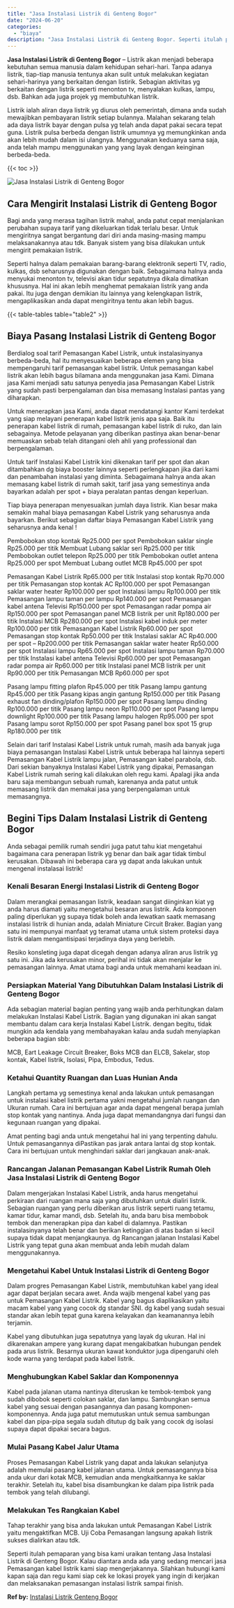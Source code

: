```yaml
---
title: "Jasa Instalasi Listrik di Genteng Bogor"
date: "2024-06-20"
categories: 
  - "biaya"
description: "Jasa Instalasi Listrik di Genteng Bogor. Seperti itulah pemaparan yang bisa kami uraikan tentang Jasa Instalasi Listrik di Genteng Bogor. Kalau diantara anda..."
---
```


**Jasa Instalasi Listrik di Genteng Bogor** – Listrik akan menjadi beberapa kebutuhan semua manusia dalam kehidupan sehari-hari. Tanpa adanya listrik, tiap-tiap manusia tentunya akan sulit untuk melakukan kegiatan sehari-harinya yang berkaitan dengan listirik. Sebagian aktivitas yg berkaitan dengan listrik seperti menonton tv, menyalakan kulkas, lampu, dsb. Bahkan ada juga projek yg membutuhkan listrik.

Listrik ialah aliran daya listrik yg diurus oleh pemerintah, dimana anda sudah mewajibkan pembayaran listrik setiap bulannya. Malahan sekarang telah ada daya listrik bayar dengan pulsa yg telah anda dapat pakai secara tepat guna. Listrik pulsa berbeda dengan listrik umumnya yg memungkinkan anda akan lebih mudah dalam isi ulangnya. Menggunakan keduanya sama saja, anda telah mampu menggunakan yang yang layak dengan keinginan berbeda-beda.

{{< toc >}}

![Jasa Instalasi Listrik di Genteng Bogor](/images/instalasi-listrik-murah24.png)

## Cara Mengirit Instalasi Listrik di Genteng Bogor

Bagi anda yang merasa tagihan listrik mahal, anda patut cepat menjalankan perubahan supaya tarif yang dikeluarkan tidak terlalu besar. Untuk mengiritnya sangat bergantung dari diri anda masing-masing mampu melaksanakannya atau tdk. Banyak sistem yang bisa dilakukan untuk mengirit pemakaian listrik.

Seperti halnya dalam pemakaian barang-barang elektronik seperti TV, radio, kulkas, dsb seharusnya digunakan dengan baik. Sebagaimana halnya anda menyukai menonton tv, televisi akan tidur sepatutnya dikala dimatikan khususnya. Hal ini akan lebih menghemat pemakaian listrik yang anda pakai. Itu juga dengan demikian itu lainnya yang kelengkapan listrik, mengaplikasikan anda dapat mengiritnya tentu akan lebih bagus.

{{< table-tables table="table2" >}}

## Biaya Pasang Instalasi Listrik di Genteng Bogor

Berdialog soal tarif Pemasangan Kabel Listrik, untuk instalasinyanya berbeda-beda, hal itu menyesuaikan beberapa elemen yang bisa mempengaruhi tarif pemasangan kabel listrik. Untuk pemasangan kabel listrik akan lebih bagus bilamana anda menggunakan jasa Kami. Dimana jasa Kami menjadi satu satunya penyedia jasa Pemasangan Kabel Listrik yang sudah pasti berpengalaman dan bisa memasang Instalasi pantas yang diharapkan.

Untuk menerapkan jasa Kami, anda dapat mendatangi kantor Kami terdekat yang siap melayani penerapan kabel listrik jenis apa saja. Baik itu penerapan kabel listrik di rumah, pemasangan kabel listrik di ruko, dan lain sebagainya. Metode pelayanan yang diberikan pastinya akan benar-benar memuaskan sebab telah ditangani oleh ahli yang professional dan berpengalaman.

Untuk tarif Instalasi Kabel Listrik kini dikenakan tarif per spot dan akan ditambahkan dg biaya booster lainnya seperti perlengkapan jika dari kami dan penambahan instalasi yang diminta. Sebagaimana halnya anda akan memasang kabel listrik di rumah sakit, tarif jasa yang semestinya anda bayarkan adalah per spot + biaya peralatan pantas dengan keperluan.

Tiap biaya penerapan menyesuaikan jumlah daya listrik. Kian besar maka semakin mahal biaya pemasangan Kabel Listrik yang seharusnya anda bayarkan. Berikut sebagian daftar biaya Pemasangan Kabel Listrik yang seharusnya anda kenal !

Pembobokan stop kontak Rp25.000 per spot Pembobokan saklar single Rp25.000 per titik Membuat Lubang saklar seri Rp25.000 per titik Pembobokan outlet telepon Rp25.000 per titik Pembobokan outlet antena Rp25.000 per spot Membuat Lubang outlet MCB Rp45.000 per spot

Pemasangan Kabel Listrik Rp65.000 per titik Instalasi stop kontak Rp70.000 per titik Pemasangan stop kontak AC Rp100.000 per spot Pemasangan saklar water heater Rp100.000 per spot Instalasi lampu Rp100.000 per titik Pemasangan lampu taman per lampu Rp140.000 per spot Pemasangan kabel antena Televisi Rp150.000 per spot Pemasangan radar pompa air Rp150.000 per spot Pemasangan panel MCB listrik per unit Rp180.000 per titik Instalasi MCB Rp280.000 per spot Instalasi kabel induk per meter Rp100.000 per titik Pemasangan Kabel Listrik Rp60.000 per spot Pemasangan stop kontak Rp50.000 per titik Instalasi saklar AC Rp40.000 per spot – Rp200.000 per titik Pemasangan saklar water heater Rp50.000 per spot Instalasi lampu Rp65.000 per spot Instalasi lampu taman Rp70.000 per titik Instalasi kabel antena Televisi Rp60.000 per spot Pemasangan radar pompa air Rp60.000 per titik Instalasi panel MCB listrik per unit Rp90.000 per titik Pemasangan MCB Rp60.000 per spot

Pasang lampu fitting plafon Rp45.000 per titik Pasang lampu gantung Rp45.000 per titik Pasang kipas angin gantung Rp150.000 per titik Pasang exhaust fan dinding/plafon Rp150.000 per spot Pasang lampu dinding Rp100.000 per titik Pasang lampu neon Rp110.000 per spot Pasang lampu downlight Rp100.000 per titik Pasang lampu halogen Rp95.000 per spot Pasang lampu sorot Rp150.000 per spot Pasang panel box spot 15 grup Rp180.000 per titik

Selain dari tarif Instalasi Kabel Listrik untuk rumah, masih ada banyak juga biaya pemasangan Instalasi Kabel Listrik untuk beberapa hal lainnya seperti Pemasangan Kabel Listrik lampu jalan, Pemasangan kabel parabola, dsb. Dari sekian banyaknya Instalasi Kabel Listrik yang dipakai, Pemasangan Kabel Listrik rumah sering kali dilakukan oleh regu kami. Apalagi jika anda baru saja membangun sebuah rumah, karenanya anda patut untuk memasang listrik dan memakai jasa yang berpengalaman untuk memasangnya.

## Begini Tips Dalam Instalasi Listrik di Genteng Bogor


Anda sebagai pemilik rumah sendiri juga patut tahu kiat mengetahui bagaimana cara penerapan listrik yg benar dan baik agar tidak timbul kerusakan. Dibawah ini beberapa cara yg dapat anda lakukan untuk mengenal instalasai listrik!

### Kenali Besaran Energi Instalasi Listrik di Genteng Bogor

Dalam merangkai pemasangan listrik, keadaan sangat diinginkan kiat yg anda harus diamati yaitu mengetahui besaran arus listrik. Ada komponen paling diperlukan yg supaya tidak boleh anda lewatkan saatk memasang instalasi listrik di hunian anda, adalah Miniature Circuit Braker. Bagian yang satu ini mempunyai manfaat yg teramat utama untuk sistem proteksi daya listrik dalam mengantisipasi terjadinya daya yang berlebih.

Resiko konsleting juga dapat dicegah dengan adanya aliran arus listrik yg satu ini. Jika ada kerusakan minor, perihal ini tidak akan menjalar ke pemasangan lainnya. Amat utama bagi anda untuk memahami keadaan ini.

### Persiapkan Material Yang Dibutuhkan Dalam Instalasi Listrik di Genteng Bogor

Ada sebagian material bagian penting yang wajib anda perhitungkan dalam melakukan Instalasi Kabel Listrik. Bagian yang digunakan ini akan sangat membantu dalam cara kerja Instalasi Kabel Listrik. dengan begitu, tidak mungkin ada kendala yang membahayakan kalau anda sudah menyiapkan beberapa bagian sbb:

MCB, Eart Leakage Circuit Breaker, Boks MCB dan ELCB, Sakelar, stop kontak, Kabel listrik, Isolasi, Pipa, Embodus, Tedus.

### Ketahui Quantity Ruangan dan Luas Hunian Anda

Langkah pertama yg semestinya kenal anda lakukan untuk pemasangan untuk instalasi kabel listrik pertama yakni mengetahui jumlah ruangan dan Ukuran rumah. Cara ini bertujuan agar anda dapat mengenal berapa jumlah stop kontak yang nantinya. Anda juga dapat memandangnya dari fungsi dan kegunaan ruangan yang dipakai.

Amat penting bagi anda untuk mengetahui hal ini yang terpenting dahulu. Untuk pemasangannya diPastikan pas jarak antara lantai dg stop kontak. Cara ini bertujuan untuk menghindari saklar dari jangkauan anak-anak.

### Rancangan Jalanan Pemasangan Kabel Listrik Rumah Oleh Jasa Instalasi Listrik di Genteng Bogor

Dalam mengerjakan Instalasi Kabel Listrik, anda harus mengetahui perkiraan dari ruangan mana saja yang dibutuhkan untuk dialiri listrik. Sebagian ruangan yang perlu diberikan arus listrik seperti ruang tetamu, kamar tidur, kamar mandi, dsb. Setelah itu, anda baru bisa membobok tembok dan menerapkan pipa dan kabel di dalamnya. Pastikan instalasinyanya telah benar dan berikan ketinggian di atas badan si kecil supaya tidak dapat menjangkaunya. dg Rancangan jalanan Instalasi Kabel Listrik yang tepat guna akan membuat anda lebih mudah dalam menggunakannya.

### Mengetahui Kabel Untuk Instalasi Listrik di Genteng Bogor

Dalam progres Pemasangan Kabel Listrik, membutuhkan kabel yang ideal agar dapat berjalan secara awet. Anda wajib mengenal kabel yang pas untuk Pemasangan Kabel Listrik. Kabel yang bagus diaplikasikan yaitu macam kabel yang yang cocok dg standar SNI. dg kabel yang sudah sesuai standar akan lebih tepat guna karena kelayakan dan keamanannya lebih terjamin.

Kabel yang dibutuhkan juga sepatutnya yang layak dg ukuran. Hal ini dikarenakan ampere yang kurang dapat mengakibatkan hubungan pendek pada arus listrik. Besarnya ukuran kawat konduktor juga dipengaruhi oleh kode warna yang terdapat pada kabel listrik.

### Menghubungkan Kabel Saklar dan Komponennya

Kabel pada jalanan utama nantinya diteruskan ke tembok-tembok yang sudah dibobok seperti colokan saklar, dan lampu. Sambungkan semua kabel yang sesuai dengan pasangannya dan pasang komponen-komponennya. Anda juga patut memutuskan untuk semua sambungan kabel dan pipa-pipa segala sudah ditutup dg baik yang cocok dg isolasi supaya dapat dipakai secara bagus.

### Mulai Pasang Kabel Jalur Utama

Proses Pemasangan Kabel Listrik yang dapat anda lakukan selanjutya adalah memulai pasang kabel jalanan utama. Untuk pemasangannya bisa anda ukur dari kotak MCB, kemudian anda mengkaitkannya ke saklar terakhir. Setelah itu, kabel bisa disambungkan ke dalam pipa listrik pada tembok yang telah dilubangi.

### Melakukan Tes Rangkaian Kabel

Tahap terakhir yang bisa anda lakukan untuk Pemasangan Kabel Listrik yaitu mengaktifkan MCB. Uji Coba Pemasangan langsung apakah listrik sukses dialirkan atau tdk.

Seperti itulah pemaparan yang bisa kami uraikan tentang Jasa Instalasi Listrik di Genteng Bogor. Kalau diantara anda ada yang sedang mencari jasa Pemasangan kabel listrik kami siap mengerjakannya. Silahkan hubungi kami kapan saja dan regu kami siap cek ke lokasi proyek yang ingin di kerjakan dan melaksanakan pemasangan instalasi listrik sampai finish.

**Ref by:** [Instalasi Listrik Genteng Bogor](https://id.wikipedia.org/wiki/Instalasi)
